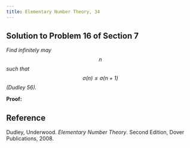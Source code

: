 ```yaml
---
title: Elementary Number Theory, 34
---
```


## Solution to Problem 16 of Section 7

*Find infinitely may $$n$$ such that $$\sigma{(n)} \leq \sigma{(n+1)}$$ (Dudley 56).*

**Proof:**

## Reference

Dudley, Underwood. *Elementary Number Theory*. Second Edition, Dover Publications, 2008.
